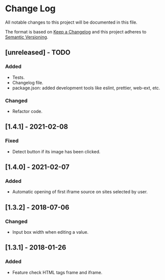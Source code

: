 # Change Log

All notable changes to this project will be documented in this file.

The format is based on [Keep a Changelog](http://keepachangelog.com/)
and this project adheres to [Semantic Versioning](http://semver.org/).

## [unreleased] - TODO
### Added
- Tests.
- Changelog file.
- package.json: added development tools like eslint, prettier, web-ext, etc.

### Changed
- Refactor code.

## [1.4.1] - 2021-02-08
### Fixed
- Detect button if its image has been clicked.

## [1.4.0] - 2021-02-07
### Added
- Automatic opening of first iframe source on sites selected by user.

## [1.3.2] - 2018-07-06
### Changed
- Input box width when editing a value.

## [1.3.1] - 2018-01-26
### Added
- Feature check HTML tags frame and iframe.

